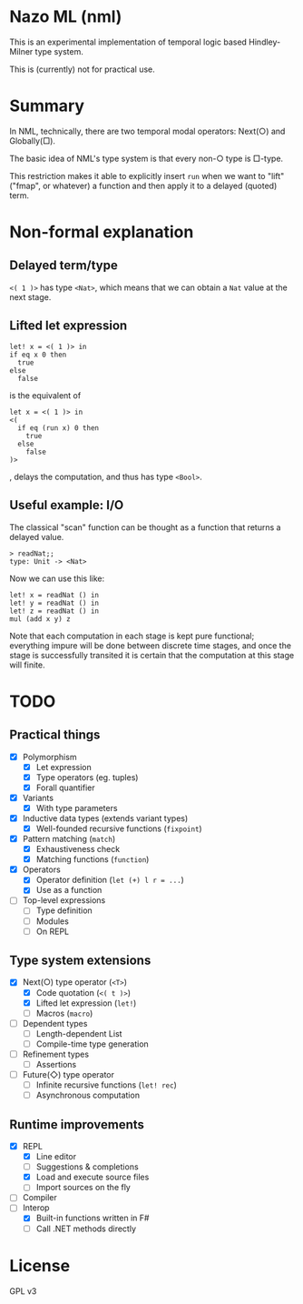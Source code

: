 Nazo ML (nml)
=============

This is an experimental implementation of temporal logic based Hindley-Milner type system.

This is (currently) not for practical use.

# Summary

In NML, technically, there are two temporal modal operators: Next(○) and Globally(□).

The basic idea of NML's type system is that every non-○ type is □-type.

This restriction makes it able to explicitly insert ```run``` when we want to "lift" ("fmap", or whatever) a function and then apply it to a delayed (quoted) term.

# Non-formal explanation

## Delayed term/type

```<( 1 )>``` has type ```<Nat>```, which means that we can obtain a ```Nat``` value at the next stage.

## Lifted let expression

```
let! x = <( 1 )> in
if eq x 0 then
  true
else
  false
```

is the equivalent of

```
let x = <( 1 )> in
<(
  if eq (run x) 0 then
    true
  else
    false
)>
```

, delays the computation, and thus has type ```<Bool>```.

## Useful example: I/O

The classical "scan" function can be thought as a function that returns a delayed value.

```
> readNat;;
type: Unit -> <Nat>
```

Now we can use this like:

```
let! x = readNat () in
let! y = readNat () in
let! z = readNat () in
mul (add x y) z
```

Note that each computation in each stage is kept pure functional; everything impure will be done between discrete time stages, and once the stage is successfully transited it is certain that the computation at this stage will finite. 

# TODO

## Practical things

- [x] Polymorphism
    - [x] Let expression
    - [x] Type operators (eg. tuples)
    - [x] Forall quantifier
- [x] Variants
    - [x] With type parameters
- [x] Inductive data types (extends variant types)
    - [x] Well-founded recursive functions (```fixpoint```)
- [x] Pattern matching (```match```)
    - [x] Exhaustiveness check
    - [x] Matching functions (```function```)
- [x] Operators
    - [x] Operator definition (```let (+) l r = ...```)
    - [x] Use as a function
- [ ] Top-level expressions
    - [ ] Type definition
    - [ ] Modules
    - [ ] On REPL

## Type system extensions

- [x] Next(○) type operator (``` <T> ```)
    - [x] Code quotation (```<( t )>```)
    - [x] Lifted let expression (```let!```)
    - [ ] Macros (```macro```)
- [ ] Dependent types
    - [ ] Length-dependent List
    - [ ] Compile-time type generation
- [ ] Refinement types
    - [ ] Assertions
- [ ] Future(◇) type operator
    - [ ] Infinite recursive functions (```let! rec```)
    - [ ] Asynchronous computation

## Runtime improvements
- [x] REPL
    - [x] Line editor
    - [ ] Suggestions & completions
    - [x] Load and execute source files
    - [ ] Import sources on the fly
- [ ] Compiler
- [ ] Interop
    - [x] Built-in functions written in F# 
    - [ ] Call .NET methods directly

# License

GPL v3

